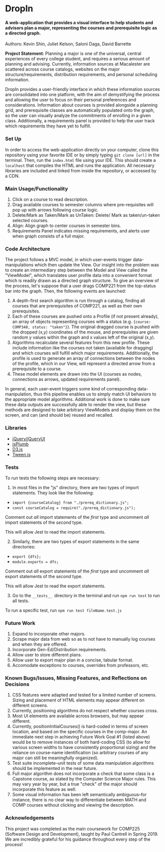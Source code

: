 # DropIn
#### A web-application that provides a visual interface to help students and advisors plan a major, representing the courses and prerequisite logic as a directed graph. 

Authors: Kevin Shin, Juliet Kelson, Saloni Daga, David Barrette

**Project Statement**: Planning a major is one of the universal, central experiences of every college student, and requires a serious amount of planning and advising. Currently, information sources at Macalester are scattered across course catalogs, websites on the major structure/requirements, distribution requirements, and personal scheduling information.

DropIn provides a user-friendly interface in which these information sources are consolidated into one platform, with the aim of demystifying the process and allowing the user to focus on their personal preferences and considerations. Information about courses is provided alongside a planning grid, and prerequisite classes are automatically populated onto the graph, so the user can visually analyze the commitments of enrolling in a given class. Additionally, a requirements panel is provided to help the user track which requirements they have yet to fulfill.

### Set Up
In order to access the web-application directly on your computer, clone this repository using your favorite IDE or by simply typing `git clone [url]` in the terminal. Then, run the `index.html` file using your IDE. This should create a `localhost` that compiles the HTML and runs the application. All necessary libraries are included and linked from inside the repository, or accessed by a CDN.

### Main Usage/Functionality

1. Click on a course to read description.
2. Drag available courses to semester columns where pre-requisites will pop up with arrows following course logic.
3. Delete/Mark as Taken/Mark as UnTaken: Delete/ Mark as taken/un-taken selected courses.
4. Align: Align graph to center courses in semester bins.
5. Requirements Panel indicates missing requirements, and alerts user when graph consists of a full major. 

### Code Architecture

The project follows a MVC model, in which user-events trigger data-manipulations which then update the View. Our insight into the problem was to create an intermediary step between the Model and View called the "ViewModel", which translates user profile data into a convenient format which is readily drawn as a directed graph structure. To give an overview of the process, let's suppose that a user drags COMP221 from the top-status bar into the graph. Then, the following events are launched:
1. A depth-first search algorithm is run through a catalog, finding all courses that are prerequisites of COMP221, as well as their own prerequisites.
2. Each of these courses are pushed onto a Profile (if not present already), an array of objects representing courses with a status (e.g. `{course: COMP340, status: "taken"}`). The original dragged course is pushed with the dropped (x,y) coordinates of the mouse, and prerequisites are given random y values within the graph and x values left of the original (x,y). 
3. Algorithms recalculate several features from this new profile. These include information like the courses not taken (available for dragging) and which courses will fulfill which major requirements. Additionally, the profile is used to generate an array of connections between the nodes of the profile, which in our View, will represent a directed arrow from a prerequisite to a course. 
4. These model elements are drawn into the UI (courses as nodes, connections as arrows, updated requirements panel). 

In general, each user-event triggers some kind of corresponding data-manipulation, thus this pipeline enables us to simply match UI behaviors to the appropriate model algorithms. Additional work is done to make sure these data outputs are successfully able to render the view, but these methods are designed to take arbitrary ViewModels and display them on the screen, and can (and should be) reused and recalled.

### Libraries
- [jQuery/jQueryUI](https://jquery.com/)
- [jsPlumb](https://jsplumbtoolkit.com/)
- [D3.js](https://d3js.org/)
- [Tween.js](https://github.com/tweenjs/tween.js/)

### Tests
To run tests the following steps are necessary:
1. In most files in the "js" directory, there are two types of import statements.  They look like the following:

* `import {courseCatalog} from "./prereq_dictionary.js";`
* `const courseCatalog = require("./prereq_dictionary.js");`

Comment out _all_ import statements of the _first_ type and uncomment _all_ import statements of the _second_ type.

This will allow Jest to read the import statements.

2. Similarly, there are two types of export statements in the same directories:
* `export {dfs};`
* `module.exports = dfs;`

Comment out _all_ export statements of the _first_ type and uncomment _all_ export statements of the _second_ type.

This will allow Jest to read the export statements.

3. Go to the `__tests__ `directory in the terminal and run `npm run test` to run all tests.

To run a specific test, run `npm run test fileName.test.js`

### Future Work
1. Expand to incorporate other majors.
2. Scrape major data from web so as to not have to manually log courses and when they are offered.
3. Incorporate Gen-Ed/Distribution requirements. 
4. Allow user to store different plans.
5. Allow user to export major plan in a concise, tabular format.
6. Accomodate exceptions to courses, overrides from professors, etc.

### Known Bugs/Issues, Missing Features, and Reflections on Decisions
1. CSS features were adapted and tested for a limited number of screens. Sizing and placement of HTML elements may appear different on different screens.
2. Currently, positioning algorithms do not respect whether courses cross.
3. Most UI elements are available across browsers, but may appear different.
4. Currently, positionInitialCourses() is hard-coded in terms of screen location, and based on the specific courses in the comp-major. An immediate next step in achieving Future Work Goal #1 (listed above) would be to remove instances of both hard-coding CSS (to allow for various screen widths to have consistently proportional sizing) and the reliance on course-name identification (so arbitrary courses of any major can still be meaningfully organized). 
5. Test suite incomplete–unit tests of some data manipulation algorithms should be implemented in the near future. 
6. Full major algorithm does not incorporate a check that some class is a Capstone course, as stated by the Computer Science Major rules. This may vary year by year, but a true "check" of the major should incorporate this feature as well. 
7. Some visual information has been left semantically ambiguous–for instance, there is no clear way to differentiate between MATH and COMP courses without clicking and viewing the description. 

### Acknowledgements 
This project was completed as the main coursework for COMP225 (Software Design and Development), taught by Paul Cantrell in Spring 2019. We are incredibly grateful for his guidance throughout every step of the process!



